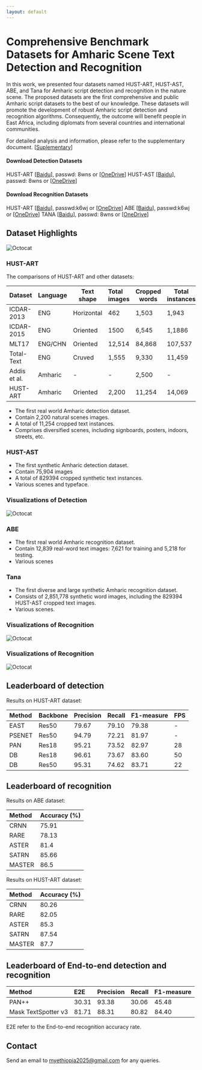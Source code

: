 ```yaml
---
layout: default
---
```

# Comprehensive Benchmark Datasets for Amharic Scene Text Detection and Recognition

In this work, we presented four datasets named HUST-ART, HUST-AST, ABE, and Tana for Amharic script detection and recognition in the nature scene. The proposed datasets are the first comprehensive and public Amharic script datasets to the best of our knowledge. These datasets will promote the development of robust Amharic script detection and recognition algorithms. Consequently, the outcome will benefit people in East Africa, including diplomats from several countries and international communities.

For detailed analysis and information, please refer to the supplementary document.
[[Suplementary](images/suplementary.pdf)]
 

<!-- #### Download Datasets:  --> 

#### Download Detection Datasets
HUST-ART [[Baidu](https://pan.baidu.com/s/1qt6zQBITVaZQQucq1lkCJg)], passwd: 8wns or  [[OneDrive](https://1drv.ms/u/s!AgGaEVjXyVXwao_owSrMXIZtVKI?e=14whRb)] 
HUST-AST [[Baidu](https://pan.baidu.com/s/1qt6zQBITVaZQQucq1lkCJg)], passwd: 8wns or  [[OneDrive](https://1drv.ms/u/s!ArX3oeMKNXLsiNApi9yL0QQsrj1XWw?e=Q694xJ)] 

#### Download Recognition Datasets 
HUST-ART [[Baidu](https://pan.baidu.com/s/1w6ZHRHS7e6ZKx1wH2C0I2g)], passwd:k6wj or [[OneDrive](https://1drv.ms/u/s!ArX3oeMKNXLsiNAoRkGfGCmJJiVS0Q?e=AobKsJ)]
ABE [[Baidu](https://pan.baidu.com/s/1w6ZHRHS7e6ZKx1wH2C0I2g)], passwd:k6wj or [[OneDrive](https://1drv.ms/u/s!ArX3oeMKNXLsiNAqlwK4jSVpFCXMKA?e=dRMC74)]
TANA [[Baidu](https://pan.baidu.com/s/1qt6zQBITVaZQQucq1lkCJg)], passwd: 8wns or  [[OneDrive](https://1drv.ms/u/s!At_BqkSfU7Iobk308yKjNN4OGfY?e=KvuxjN)] 

## Dataset Highlights
![Octocat](images/intro.jpg)

### HUST-ART

The comparisons of HUST-ART and other datasets:

| Dataset      | Language | Text shape | Total images | Cropped words | Total instances | Av. Instances |
| :----------- | :------- | ---------- | :----------- | ------------- | --------------- | ------------- |
| ICDAR-2013   | ENG      | Horizontal | 462          | 1,503         | 1,943           | 4.2           |
| ICDAR-2015   | ENG      | Oriented   | 1500         | 6,545         | 1,1886          | 7.9           |
| MLT17        | ENG/CHN  | Oriented   | 12,514       | 84,868        | 107,537         | 8.6           |
| Total-Text   | ENG      | Cruved     | 1,555        | 9,330         | 11,459          | 6.0           |
| Addis et al. | Amharic  | -          | -            | 2,500         | -               | -             |
| HUST-ART     | Amharic  | Oriented   | 2,200        | 11,254        | 14,069          | 6.4           |


*   The first real world Amharic detection dataset.
*   Contain 2,200 natural scenes images.
*   A total of 11,254 cropped text instances.
*   Comprises diversified scenes, including signboards, posters, indoors, streets, etc.

### HUST-AST
*   The first synthetic  Amharic detection dataset.
*   Contain 75,904 images
*   A total of 829394 cropped synthetic text instances.
*   Various scenes and typeface.

### Visualizations of Detection
![Octocat](images/detection_results.jpg)

### ABE
*   The first real world Amharic recognition dataset.
*   Contain 12,839 real-word text images: 7,621 for training and  5,218 for testing. 
*   Various scenes

### Tana
*   The first diverse and large synthetic Amharic recognition dataset.
*   Consists of 2,851,778 synthetic word images, including the 829394 HUST-AST cropped text images.
*   Various scenes.

### Visualizations of Recognition
![Octocat](images/recognition_results.jpg)

### Visualizations of Recognition
![Octocat](images/end_to_end_results.jpg)

## Leaderboard of detection

Results on HUST-ART dataset:

| Method | Backbone | Precision | Recall | F1-measure | FPS  |
| :----- | :------- | :-------- | ------ | ---------- | ---- |
| EAST   | Res50    | 79.67     | 79.10  | 79.38      | -    |
| PSENET | Res50    | 94.79     | 72.21  | 81.97      | -    |
| PAN    | Res18    | 95.21     | 73.52  | 82.97      | 28   |
| DB     | Res18    | 96.61     | 73.67  | 83.60      | 50   |
| DB     | Res50    | 95.31     | 74.62  | 83.71      | 22   |

## Leaderboard of recognition

Results on ABE dataset:

|       Method       |Accuracy (%) |
| :----------- | :---------------- |
| CRNN         | 75.91 			   |
| RARE         | 78.13             |
| ASTER        | 81.4              |
| SATRN        | 85.66             |
| MASTER       | 86.5              |  


Results on HUST-ART dataset:

|       Method       |Accuracy (%)|
| :----------- | :----------------|
| CRNN   	   | 80.26 			  |
| RARE         | 82.05 			  |
| ASTER        | 85.3  			  |
| SATRN        | 87.54 			  |
| MASTER       | 87.7             |

## Leaderboard of End-to-end detection and recognition

| Method               | E2E      | Precision | Recall | F1-measure | 
| :--------------------| :------- | :-------- | ------ | ---------- | 
| PAN++                | 30.31    | 93.38     | 30.06  | 45.48      | 
| Mask TextSpotter v3  | 81.71    | 88.31     | 80.82  | 84.40      | 

E2E refer to the End-to-end recognition accuracy rate.
## Contact
Send an email to myethiopia2025@gmail.com for any queries.

